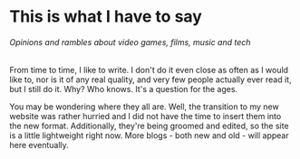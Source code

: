 # This is what I have to say

###### Opinions and rambles about video games, films, music and tech

From time to time, I like to write. I don't do it even close as often as I would like to, nor is it of any real quality, and very few people actually ever read it, but I still do it. Why? Who knows. It's a question for the ages.

You may be wondering where they all are. Well, the transition to my new website was rather hurried and I did not have the time to insert them into the new format. Additionally, they're being groomed and edited, so the site is a little lightweight right now. More blogs - both new and old - will appear here eventually.